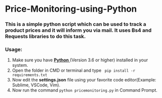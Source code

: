 # Price-Monitoring-using-Python

### This is a simple python script which can be used to track a product prices and it will inform you via mail. It uses Bs4 and Requests libraries to do this task.

### Usage:
 1. Make sure you have [**Python** ](https://www.python.org/)(Version 3.6 or higher) installed in your system.
 2. Open the folder in CMD or terminal and type ``` pip install -r requirements.txt```
 3. Now edit the **settings.json** file using your favorite code editor(Example: Sublime, VSCode, Vim).
 4. Now run the command ```python pricemonitoring.py``` in Command Prompt.